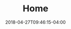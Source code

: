 ---
title: "Home"
date: 2018-04-27T09:46:15-04:00
description: "A clean Hugo theme for blogs emphasizing motion, material, and depth."
---